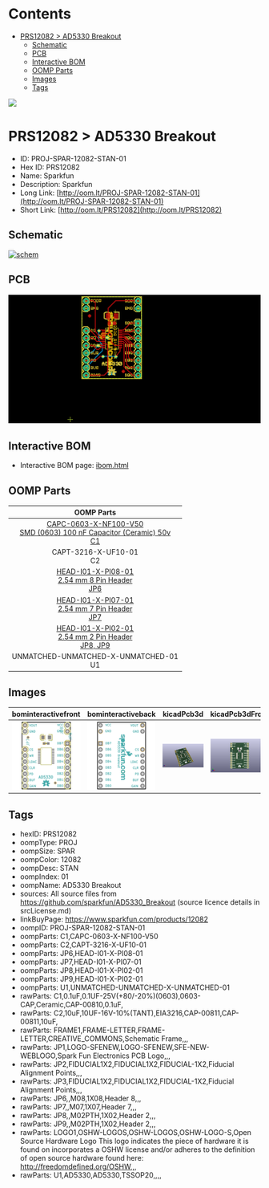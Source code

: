 



Contents
========

* [PRS12082 > AD5330 Breakout](#prs12082--ad5330-breakout)
	* [Schematic](#schematic)
	* [PCB](#pcb)
	* [Interactive BOM](#interactive-bom)
	* [OOMP Parts](#oomp-parts)
	* [Images](#images)
	* [Tags](#tags)
  
![][im]
# PRS12082 > AD5330 Breakout

- ID: PROJ-SPAR-12082-STAN-01
- Hex ID: PRS12082
- Name: Sparkfun
- Description: Sparkfun
- Long Link: [http://oom.lt/PROJ-SPAR-12082-STAN-01](http://oom.lt/PROJ-SPAR-12082-STAN-01)
- Short Link: [http://oom.lt/PRS12082](http://oom.lt/PRS12082)

## Schematic
  
[![schem](eagleSchemImage.png)](eagleSchemImage.png)
## PCB
  
[![pcb](eagleImage.png)](eagleImage.png)
## Interactive BOM

- Interactive BOM page: [ibom.html](https://htmlpreview.github.io/?https://github.com/oomlout/oomlout_OOMP_projects/blob/main/PROJ-SPAR-12082-STAN-01/kicad/bom/ibom.html)

## OOMP Parts
  

|OOMP Parts|
| :---: |
|[CAPC-0603-X-NF100-V50<br> SMD (0603) 100 nF Capacitor (Ceramic) 50v<br> C1](https://github.com/oomlout/oomlout_OOMP_parts/tree/main/CAPC-0603-X-NF100-V50/)|
|CAPT-3216-X-UF10-01<BR>C2|
|[HEAD-I01-X-PI08-01<br> 2.54 mm 8 Pin Header<br> JP6](https://github.com/oomlout/oomlout_OOMP_parts/tree/main/HEAD-I01-X-PI08-01/)|
|[HEAD-I01-X-PI07-01<br> 2.54 mm 7 Pin Header<br> JP7](https://github.com/oomlout/oomlout_OOMP_parts/tree/main/HEAD-I01-X-PI07-01/)|
|[HEAD-I01-X-PI02-01<br> 2.54 mm 2 Pin Header<br> JP8, JP9](https://github.com/oomlout/oomlout_OOMP_parts/tree/main/HEAD-I01-X-PI02-01/)|
|UNMATCHED-UNMATCHED-X-UNMATCHED-01<BR>U1|

## Images
  
  

|bominteractivefront|bominteractiveback|kicadPcb3d|kicadPcb3dFront|kicadPcb3dBack|eagleImage|eagleSchemImage|
| :---: | :---: | :---: | :---: | :---: | :---: | :---: |
|[![bominteractivefront](bomFront_140.png)](bomFront.png)|[![bominteractiveback](bomBack_140.png)](bomBack.png)|[![kicadPcb3d](kicadPcb3d_140.png)](kicadPcb3d.png)|[![kicadPcb3dFront](kicadPcb3dFront_140.png)](kicadPcb3dFront.png)|[![kicadPcb3dBack](kicadPcb3dBack_140.png)](kicadPcb3dBack.png)|[![eagleImage](eagleImage_140.png)](eagleImage.png)|[![eagleSchemImage](eagleSchemImage_140.png)](eagleSchemImage.png)|

## Tags

- hexID: PRS12082
- oompType: PROJ
- oompSize: SPAR
- oompColor: 12082
- oompDesc: STAN
- oompIndex: 01
- oompName: AD5330 Breakout
- sources: All source files from https://github.com/sparkfun/AD5330_Breakout (source licence details in srcLicense.md)
- linkBuyPage: https://www.sparkfun.com/products/12082
- oompID: PROJ-SPAR-12082-STAN-01
- oompParts: C1,CAPC-0603-X-NF100-V50
- oompParts: C2,CAPT-3216-X-UF10-01
- oompParts: JP6,HEAD-I01-X-PI08-01
- oompParts: JP7,HEAD-I01-X-PI07-01
- oompParts: JP8,HEAD-I01-X-PI02-01
- oompParts: JP9,HEAD-I01-X-PI02-01
- oompParts: U1,UNMATCHED-UNMATCHED-X-UNMATCHED-01
- rawParts: C1,0.1uF,0.1UF-25V(+80/-20%)(0603),0603-CAP,Ceramic,CAP-00810,0.1uF,
- rawParts: C2,10uF,10UF-16V-10%(TANT),EIA3216,CAP-00811,CAP-00811,10uF,
- rawParts: FRAME1,FRAME-LETTER,FRAME-LETTER,CREATIVE_COMMONS,Schematic Frame,,,
- rawParts: JP1,LOGO-SFENEW,LOGO-SFENEW,SFE-NEW-WEBLOGO,Spark Fun Electronics PCB Logo,,,
- rawParts: JP2,FIDUCIAL1X2,FIDUCIAL1X2,FIDUCIAL-1X2,Fiducial Alignment Points,,,
- rawParts: JP3,FIDUCIAL1X2,FIDUCIAL1X2,FIDUCIAL-1X2,Fiducial Alignment Points,,,
- rawParts: JP6,,M08,1X08,Header 8,,,
- rawParts: JP7,,M07,1X07,Header 7,,,
- rawParts: JP8,,M02PTH,1X02,Header 2,,,
- rawParts: JP9,,M02PTH,1X02,Header 2,,,
- rawParts: LOGO1,OSHW-LOGOS,OSHW-LOGOS,OSHW-LOGO-S,Open Source Hardware Logo This logo indicates the piece of hardware it is found on incorporates a OSHW license and/or adheres to the definition of open source hardware found here: http://freedomdefined.org/OSHW,,,
- rawParts: U1,AD5330,AD5330,TSSOP20,,,,



[im]: kicadPcb3d_450.png
